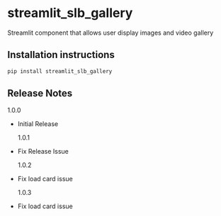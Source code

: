 # streamlit_slb_gallery

Streamlit component that allows user display images and video gallery

## Installation instructions

```sh
pip install streamlit_slb_gallery
```

## Release Notes

1.0.0

- Initial Release

  1.0.1

- Fix Release Issue

  1.0.2

- Fix load card issue

  1.0.3

- Fix load card issue
